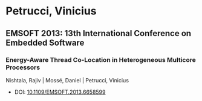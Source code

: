 # Petrucci, Vinicius

## EMSOFT 2013: 13th International Conference on Embedded Software

### Energy-Aware Thread Co-Location in Heterogeneous Multicore Processors
Nishtala, Rajiv | Mossé, Daniel | Petrucci, Vinicius
* DOI: [10.1109/EMSOFT.2013.6658599](https://doi.org/10.1109/EMSOFT.2013.6658599)

